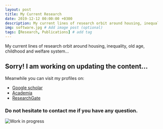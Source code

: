 ```yaml
---
layout: post
title: My Current Research
date: 2019-12-12 00:00:00 +0300
description: My current lines of research orbit around housing, inequality, old age, childhood and welfare system. 
img: software.jpg # Add image post (optional)
tags: [Research, Publications] # add tag
---
```


My current lines of research orbit around housing, inequality, old age, childhood and welfare system... 

## Sorry! I am working on updating the content...

Meanwhile you can visit my profiles on:
- [Google scholar](https://scholar.google.es/citations?user=IhPQe4sAAAAJ&hl=en "Google scholar")
- [Academia](https://harvard.academia.edu/IreneLebrusan "Google scholar")
- [ResearchGate](https://www.researchgate.net/profile/Irene_Lebrusan_Murillo "Google scholar")

### Do not hesitate to contact me if you have any question.

![Work in progress]({{site.baseurl}}/assets/img/work-in-progress.jpg)

